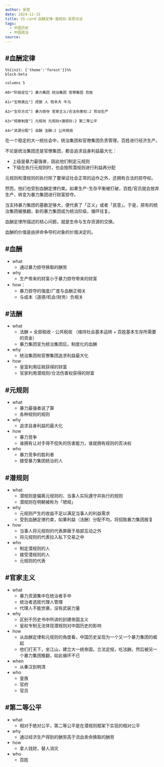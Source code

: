 ```yaml
---
author: 吴思
date: 2024-11-15
title: SS-card-血酬定律-潜规则-吴思访谈
tags: 
  - 中国历史 
  - 中国政治
source:
---
```


## #血酬定律 

```mermaid
%%{init: {'theme':'forest'}}%%
block-beta

columns 5

A0>"阶级定位"] 暴力集团 统治集团 官僚集团 百姓

A1>"生物类比"] 虎狼 人 牧羊犬 牛马

A2>"生存方式"] 暴力掠夺 官家主义/合法伤害权:2 劳动生产

A3>"规章制度"] 元规则 元规则+潜规则:2 第二等公平

A4>"资源分配"] 血酬 法酬:2 公共税收
```
在一个稳定的大一统社会中，统治集团和官僚集团负责管理，百姓进行经济生产。

不论是统治集团还是官僚集团，都会追求自身利益最大化：
- 上级是暴力最强者，因此他们制定元规则
- 下级在执行元规则时，也会按照潜规则进行利益再分配

元规则和潜规则的执行除了要保证社会正常的运作之外，还拥有合法的掠夺权。

然而，他们也受到血酬定律约束。如果生产-生存平衡被打破，百姓/官员就会放弃生产，转变为暴力集团进行财富掠夺。

当支持暴力集团的基数足够大，便代表了「正义」或者「民意」。于是，原有的统治集团被推翻，新的暴力集团成为统治阶级，循环往复。

血酬定律所描述的核心问题，就是生命与生存资源的交换。

血酬的价值是由拼命争夺的对象的价值决定的。

## #血酬

- what
  - 通过暴力掠夺换取的酬劳
- why
  - 生产带来的财富小于暴力掠夺带来的财富
- how：
  - 暴力掠夺的强度/广度与血酬正相关
  - 与成本（道德/机会/财务）负相关

## #法酬

- what
  - 法酬 = 全部税收 - 公共税收 （维持社会基本运转 + 百姓基本生存所需要的资金）
  - 暴力集团变为统治集团后，制度化的血酬
- why
  - 统治集团和官僚集团追求利益最大化
- how
  - 皇室利用征税获得的财富
  - 官家利用潜规则/合法伤害权获得的财富

## #元规则

- what
  - 暴力最强者说了算
  - 各种规则的规则
- why
  - 追求自身利益的最大化
- how
  - 暴力竞争
  - 谁拥有让对手得不偿失的伤害能力，谁就拥有规则的否决权
- who
  - 暴力竞争的胜利者
  - 接受暴力集团统治的人

## #潜规则

- what
  - 潜规则是偏离元规则的、当事人实际遵守并执行的规则
  - 潜规则在明朝被称为「陋规」
- why
  - 元规则产生的收益不足以满足当事人的利益需求
  - 受到血酬定律约束，如果利益（法酬）分配不均，将招致暴力集团报复
- how
  - 当事人将元规则的代表屏蔽于局部互动之外
  - 将元规则的代表拉入私下交易之中
- who
  - 制定潜规则的人
  - 接受潜规则的人
  - 元规则的代表 

## #官家主义

- what
  - 暴力资源集中在统治者手中
  - 统治者选拔代理人管理
  - 代理人不能世袭，没有武装力量
- why
  - 区别于历史书中所讲的封建帝国主义
  - 皇权专制无法体现潜规则对中国历史的影响
- how
  - 从血酬定律和元规则的角度看，中国历史呈现为一个又一个暴力集团的崛起
  - 他们打天下，坐江山，建立大一统帝国，立法定规，吃法酬，然后被另一个暴力集团推翻，如此循环不已
- when
  - 从秦汉到明清
- who
  - 皇族
  - 官府
  - 官员 

## #第二等公平

- what
  - 相对于绝对公平，第二等公平是在潜规则框架下实现的相对公平
- why
  - 通过经济生产得到的酬劳高于流血卖命换取的酬劳
- how
  - 拿人钱财，替人消灾
- who
  - 百姓  
